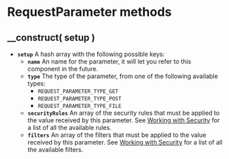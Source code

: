 # RequestParameter methods

## \_\_construct\( setup \) <a id="__construct"></a>

* **`setup`** A hash array with the following possible keys:
  * **`name`** An name for the parameter, it will let you refer to this component in the future.
  * **`type`** The type of the parameter, from one of the following available types:
    * `REQUEST_PARAMETER_TYPE_GET`
    * `REQUEST_PARAMETER_TYPE_POST`
    * `REQUEST_PARAMETER_TYPE_FILE`
  * **`securityRules`** An array of the security rules that must be applied to the value received by this parameter. See [Working with Security](../../../guide/security-guide.md) for a list of all the available rules.
  * **`filters`** An array of the filters that must be applied to the value received by this parameter. See [Working with Security](../../../guide/security-guide.md) for a list of all the available filters.

